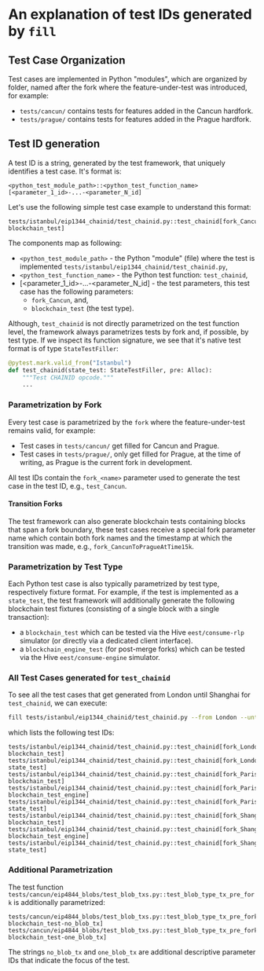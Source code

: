 # An explanation of test IDs generated by `fill`

## Test Case Organization

Test cases are implemented in Python "modules", which are organized by folder, named after the fork where the feature-under-test was introduced, for example:

- `tests/cancun/` contains tests for features added in the Cancun hardfork.
- `tests/prague/` contains tests for features added in the Prague hardfork.

## Test ID generation

A test ID is a string, generated by the test framework, that uniquely identifies a test case. It's format is:

```text
<python_test_module_path>::<python_test_function_name>[<parameter_1_id>-...-<parameter_N_id]
```

Let's use the following simple test case example to understand this format:

```text
tests/istanbul/eip1344_chainid/test_chainid.py::test_chainid[fork_Cancun-blockchain_test]
```

The components map as following:

- `<python_test_module_path>` - the Python "module" (file) where the test is implemented `tests/istanbul/eip1344_chainid/test_chainid.py`,
- `<python_test_function_name>` - the Python test function: `test_chainid`,
- [<parameter_1_id>-...-<parameter_N_id] - the test parameters, this test case has the following parameters:
  - `fork_Cancun`, and,
  - `blockchain_test` (the test type).

Although, `test_chainid` is not directly parametrized on the test function level, the framework always parametrizes tests by fork and, if possible, by test type. If we inspect its function signature, we see that it's native test format is of type `StateTestFiller`:

```python
@pytest.mark.valid_from("Istanbul")
def test_chainid(state_test: StateTestFiller, pre: Alloc):
    """Test CHAINID opcode."""
    ...
```

### Parametrization by Fork

Every test case is parametrized by the `fork` where the feature-under-test remains valid, for example:

- Test cases in `tests/cancun/` get filled for Cancun and Prague.
- Test cases in `tests/prague/`, only get filled for Prague, at the time of writing, as Prague is the current fork in development.

All test IDs contain the `fork_<name>` parameter used to generate the test case in the test ID, e.g., `test_Cancun`.

#### Transition Forks

The test framework can also generate blockchain tests containing blocks that span a fork boundary, these test cases receive a special fork parameter name which contain both fork names and the timestamp at which the transition was made, e.g., `fork_CancunToPragueAtTime15k`.

### Parametrization by Test Type

Each Python test case is also typically parametrized by test type, respectively fixture format. For example, if the test is implemented as a `state_test`, the test framework will additionally generate the following blockchain test fixtures (consisting of a single block with a single transaction):

- a `blockchain_test` which can be tested via the Hive `eest/consume-rlp` simulator (or directly via a dedicated client interface).
- a `blockchain_engine_test` (for post-merge forks) which can be tested via the Hive `eest/consume-engine` simulator.

### All Test Cases generated for `test_chainid`

To see all the test cases that get generated from London until Shanghai for `test_chainid`, we can execute:

```bash
fill tests/istanbul/eip1344_chainid/test_chainid.py --from London --until Shanghai --collect-only -q 
```

which lists the following test IDs:

```text
tests/istanbul/eip1344_chainid/test_chainid.py::test_chainid[fork_London-blockchain_test]
tests/istanbul/eip1344_chainid/test_chainid.py::test_chainid[fork_London-state_test]
tests/istanbul/eip1344_chainid/test_chainid.py::test_chainid[fork_Paris-blockchain_test]
tests/istanbul/eip1344_chainid/test_chainid.py::test_chainid[fork_Paris-blockchain_test_engine]
tests/istanbul/eip1344_chainid/test_chainid.py::test_chainid[fork_Paris-state_test]
tests/istanbul/eip1344_chainid/test_chainid.py::test_chainid[fork_Shanghai-blockchain_test]
tests/istanbul/eip1344_chainid/test_chainid.py::test_chainid[fork_Shanghai-blockchain_test_engine]
tests/istanbul/eip1344_chainid/test_chainid.py::test_chainid[fork_Shanghai-state_test]
```

### Additional Parametrization

The test function `tests/cancun/eip4844_blobs/test_blob_txs.py::test_blob_type_tx_pre_fork` is additionally parametrized:

```text
tests/cancun/eip4844_blobs/test_blob_txs.py::test_blob_type_tx_pre_fork[fork_ShanghaiToCancunAtTime15k-blockchain_test-no_blob_tx]
tests/cancun/eip4844_blobs/test_blob_txs.py::test_blob_type_tx_pre_fork[fork_ShanghaiToCancunAtTime15k-blockchain_test-one_blob_tx]
```

The strings `no_blob_tx` and `one_blob_tx` are additional descriptive parameter IDs that indicate the focus of the test.

